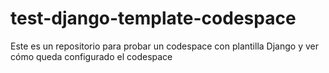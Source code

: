 # test-django-template-codespace
Este es un repositorio para probar un codespace con plantilla Django y ver cómo queda configurado el codespace
